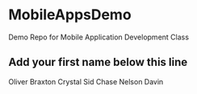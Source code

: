 # MobileAppsDemo
Demo Repo for Mobile Application Development Class

Add your first name below this line
-----------------------------------
Oliver
Braxton
Crystal
Sid
Chase Nelson
Davin
